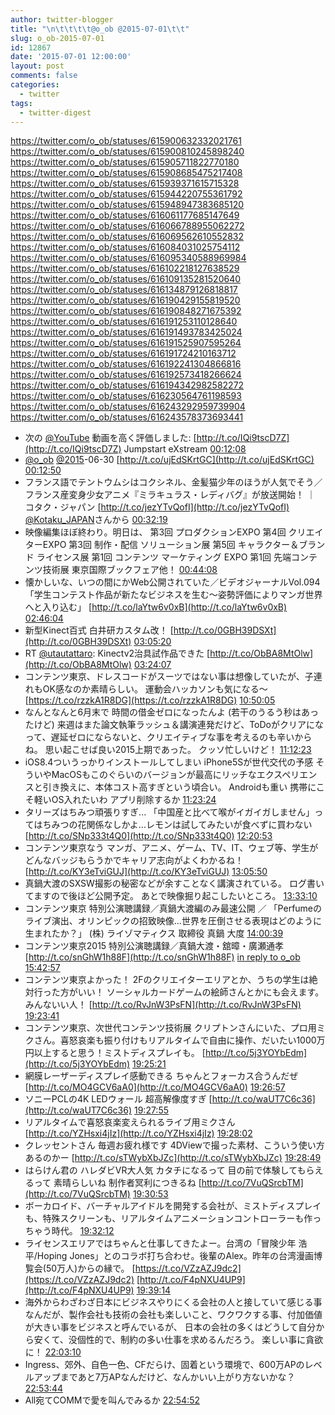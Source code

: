 ```yaml
---
author: twitter-blogger
title: "\n\t\t\t\t@o_ob @2015-07-01\t\t"
slug: o_ob-2015-07-01
id: 12867
date: '2015-07-01 12:00:00'
layout: post
comments: false
categories:
  - twitter
tags:
  - twitter-digest
---
```


https://twitter.com/o_ob/statuses/615900632332021761 https://twitter.com/o_ob/statuses/615900810245898240 https://twitter.com/o_ob/statuses/615905711822770180 https://twitter.com/o_ob/statuses/615908685475217408 https://twitter.com/o_ob/statuses/615939371615715328 https://twitter.com/o_ob/statuses/615944220755361792 https://twitter.com/o_ob/statuses/615948947383685120 https://twitter.com/o_ob/statuses/616061177685147649 https://twitter.com/o_ob/statuses/616066788955062272 https://twitter.com/o_ob/statuses/616069562610552832 https://twitter.com/o_ob/statuses/616084031025754112 https://twitter.com/o_ob/statuses/616095340588969984 https://twitter.com/o_ob/statuses/616102218127638529 https://twitter.com/o_ob/statuses/616109135281520640 https://twitter.com/o_ob/statuses/616134879126818817 https://twitter.com/o_ob/statuses/616190429155819520 https://twitter.com/o_ob/statuses/616190848271675392 https://twitter.com/o_ob/statuses/616191253110128640 https://twitter.com/o_ob/statuses/616191493783425024 https://twitter.com/o_ob/statuses/616191525907595264 https://twitter.com/o_ob/statuses/616191724210163712 https://twitter.com/o_ob/statuses/616192241304866816 https://twitter.com/o_ob/statuses/616192573418266624 https://twitter.com/o_ob/statuses/616194342982582272 https://twitter.com/o_ob/statuses/616230564761198593 https://twitter.com/o_ob/statuses/616243292959739904 https://twitter.com/o_ob/statuses/616243578373693441  

*   次の [@YouTube](https://twitter.com/YouTube) 動画を高く評価しました: [http://t.co/IQi9tscD7Z](http://t.co/IQi9tscD7Z) Jumpstart eXstream [00:12:08](https://twitter.com/o_ob/statuses/615900632332021761)
*   [@o_ob](https://twitter.com/o_ob) [@2015](https://twitter.com/2015)-06-30 [http://t.co/ujEdSKrtGC](http://t.co/ujEdSKrtGC) [00:12:50](https://twitter.com/o_ob/statuses/615900810245898240)
*   フランス語でテントウムシはコクシネル、金髪猫少年のほうが人気でそう／フランス産変身少女アニメ『ミラキュラス・レディバグ』が放送開始！ ｜ コタク・ジャパン [http://t.co/jezYTvQofI](http://t.co/jezYTvQofI) [@Kotaku_JAPAN](https://twitter.com/Kotaku_JAPAN)さんから [00:32:19](https://twitter.com/o_ob/statuses/615905711822770180)
*   映像編集ほぼ終わり。明日は、 第3回 プロダクションEXPO 第4回 クリエイターEXPO 第3回 制作・配信 ソリューション展 第5回 キャラクター＆ブランド ライセンス展 第1回 コンテンツ マーケティング EXPO 第1回 先端コンテンツ技術展 東京国際ブックフェア他！ [00:44:08](https://twitter.com/o_ob/statuses/615908685475217408)
*   懐かしいな、いつの間にかWeb公開されていた／ビデオジャーナルVol.094「学生コンテスト作品が新たなビジネスを生む～姿勢評価によりマンガ世界へと入り込む」 [http://t.co/laYtw6v0xB](http://t.co/laYtw6v0xB) [02:46:04](https://twitter.com/o_ob/statuses/615939371615715328)
*   新型Kinect百式 白井研カスタム改！ [http://t.co/0GBH39DSXt](http://t.co/0GBH39DSXt) [03:05:20](https://twitter.com/o_ob/statuses/615944220755361792)
*   RT [@utautattaro](https://twitter.com/utautattaro): Kinectv2治具試作品できた [http://t.co/ObBA8MtOlw](http://t.co/ObBA8MtOlw) [03:24:07](https://twitter.com/o_ob/statuses/615948947383685120)
*   コンテンツ東京、ドレスコードがスーツではない事は想像していたが、子連れもOK感なのか素晴らしい。 運動会ハッカソンも気になる〜 [https://t.co/rzzkA1R8DG](https://t.co/rzzkA1R8DG) [10:50:05](https://twitter.com/o_ob/statuses/616061177685147649)
*   なんとなんと6月末で 時間の借金ゼロになったんよ (若干のうるう秒はあったけど) 来週はまた論文執筆ラッシュ＆講演連発だけど、ToDoがクリアになって、遅延ゼロにならないと、クリエイティブな事を考えるのも辛いからね。 思い起こせば良い2015上期であった。 クッソ忙しいけど！ [11:12:23](https://twitter.com/o_ob/statuses/616066788955062272)
*   iOS8.4ついうっかりインストールしてしまい iPhone5Sが世代交代の予感 そういやMacOSもこのぐらいのバージョンが最高にリッチなエクスペリエンスと引き換えに、本体コスト高すぎという頃合い。 Androidも重い 携帯にこそ軽いOS入れたいわ アプリ削除するか [11:23:24](https://twitter.com/o_ob/statuses/616069562610552832)
*   タリーズはちみつ頑張りすぎ... 「中国産と比べて喉がイガイガしません」ってはちみつの花関係なしかよ...レモンは試してみたいが食べずに買わない [http://t.co/SNp333t4Q0](http://t.co/SNp333t4Q0) [12:20:53](https://twitter.com/o_ob/statuses/616084031025754112)
*   コンテンツ東京なう マンガ、アニメ、ゲーム、TV、IT、ウェブ等、学生がどんなバッジもらうかでキャリア志向がよくわかるね！ [http://t.co/KY3eTviGUJ](http://t.co/KY3eTviGUJ) [13:05:50](https://twitter.com/o_ob/statuses/616095340588969984)
*   真鍋大渡のSXSW撮影の秘密などが余すことなく講演されている。 ログ書いてますので後ほど公開予定。 あとで映像掘り起こしたいところ。 [13:33:10](https://twitter.com/o_ob/statuses/616102218127638529)
*   コンテンツ東京 特別公演聴講録／真鍋大渡編のみ最速公開 ／ 「Perfumeのライブ演出、オリンピックの招致映像…世界を圧倒させる表現はどのように生まれたか？」 (株) ライゾマティクス 取締役 真鍋 大度 [14:00:39](https://twitter.com/o_ob/statuses/616109135281520640)
*   コンテンツ東京2015 特別公演聴講録／真鍋大渡・舘暲・廣瀬通孝 [http://t.co/snGhW1h88F](http://t.co/snGhW1h88F) [in reply to o_ob](https://twitter.com/o_ob/statuses/616109135281520640) [15:42:57](https://twitter.com/o_ob/statuses/616134879126818817)
*   コンテンツ東京よかった！ 2Fのクリエイターエリアとか、うちの学生は絶対行った方がいい！ ソーシャルカードゲームの絵師さんとかにも会えます。みんないい人！ [http://t.co/RvJnW3PsFN](http://t.co/RvJnW3PsFN) [19:23:41](https://twitter.com/o_ob/statuses/616190429155819520)
*   コンテンツ東京、次世代コンテンツ技術展 クリプトンさんにいた、プロ用ミクさん。喜怒哀楽も振り付けもリアルタイムで自由に操作、だいたい1000万円以上すると思う！ミストディスプレイも。 [http://t.co/5j3YOYbEdm](http://t.co/5j3YOYbEdm) [19:25:21](https://twitter.com/o_ob/statuses/616190848271675392)
*   網膜レーザーディスプレイ感動できる ちゃんとフォーカス合うんだぜ [http://t.co/MO4GCV6aA0](http://t.co/MO4GCV6aA0) [19:26:57](https://twitter.com/o_ob/statuses/616191253110128640)
*   ソニーPCLの4K LEDウォール 超高解像度すぎ [http://t.co/waUT7C6c36](http://t.co/waUT7C6c36) [19:27:55](https://twitter.com/o_ob/statuses/616191493783425024)
*   リアルタイムで喜怒哀楽変えられるライブ用ミクさん [http://t.co/YZHsxi4jIz](http://t.co/YZHsxi4jIz) [19:28:02](https://twitter.com/o_ob/statuses/616191525907595264)
*   クレッセントさん 毎週お疲れ様です 4DViewで撮った素材、こういう使い方あるのかー [http://t.co/sTWybXbJZc](http://t.co/sTWybXbJZc) [19:28:49](https://twitter.com/o_ob/statuses/616191724210163712)
*   はらけん君の ハレダビVR大人気 カタチになるって 目の前で体験してもらえるって 素晴らしいね 制作者冥利につきるね [http://t.co/7VuQSrcbTM](http://t.co/7VuQSrcbTM) [19:30:53](https://twitter.com/o_ob/statuses/616192241304866816)
*   ボーカロイド、バーチャルアイドルを開発する会社が、ミストディスプレイも、特殊スクリーンも、リアルタイムアニメーションコントローラーも作っちゃう時代。 [19:32:12](https://twitter.com/o_ob/statuses/616192573418266624)
*   ライセンスエリアではちゃんと仕事してきたよー。台湾の「冒険少年 浩平/Hoping Jones」とのコラボ打ち合わせ。後輩のAlex。昨年の台湾漫画博覧会(50万人)からの縁で。 [https://t.co/VZzAZJ9dc2](https://t.co/VZzAZJ9dc2) [http://t.co/F4pNXU4UP9](http://t.co/F4pNXU4UP9) [19:39:14](https://twitter.com/o_ob/statuses/616194342982582272)
*   海外からわざわざ日本にビジネスやりにくる会社の人と接していて感じる事なんだが、製作会社も技術の会社も楽しいこと、ワクワクする事、付加価値が大きい事をビジネスと呼んでいるが、 日本の会社の多くはどうして自分から安くて、没個性的で、制約の多い仕事を求めるんだろう。 楽しい事に貪欲に！ [22:03:10](https://twitter.com/o_ob/statuses/616230564761198593)
*   Ingress、郊外、自色一色、CFだらけ、固着という環境で、600万APのレベルアップまであと7万APなんだけど、なんかいい上がり方ないかな？ [22:53:44](https://twitter.com/o_ob/statuses/616243292959739904)
*   All宛てCOMMで愛を叫んでみるか [22:54:52](https://twitter.com/o_ob/statuses/616243578373693441)